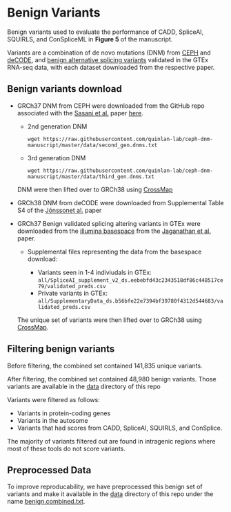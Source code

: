 # Benign Variants

Benign variants used to evaluate the performance of CADD, SpliceAI, SQUIRLS, and ConSpliceML in **Figure 5** of the manuscript. 

Variants are a combination of de novo mutations (DNM) from [CEPH](https://elifesciences.org/articles/46922) and [deCODE](https://www.nature.com/articles/nature24018), and [benign alternative splicing variants](https://www.sciencedirect.com/science/article/pii/S0092867418316295?via%3Dihub) validated in the GTEx RNA-seq data, with each dataset downloaded from the respective paper.

## Benign variants download

- GRCh37 DNM from CEPH were downloaded from the GitHub repo associated with the [Sasani et al.](https://elifesciences.org/articles/46922) paper [here](https://github.com/quinlan-lab/ceph-dnm-manuscript).

    - 2nd generation DNM
      ```
      wget https://raw.githubusercontent.com/quinlan-lab/ceph-dnm-manuscript/master/data/second_gen.dnms.txt
      ```
    - 3rd generation DNM
      ```
      wget https://raw.githubusercontent.com/quinlan-lab/ceph-dnm-manuscript/master/data/third_gen.dnms.txt
      ```
  DNM were then lifted over to GRCh38 using [CrossMap](http://crossmap.sourceforge.net/) 
    
- GRCh38 DNM from deCODE were downloaded from Supplemental Table S4 of the [Jónssonet al.](https://www.nature.com/articles/nature2401) paper

- GRCh37 Benign validated splicing altering variants in GTEx were downloaded from the [illumina basespace](https://basespace.illumina.com/s/otSPW8hnhaZR) from the [Jaganathan et al.](https://www.sciencedirect.com/science/article/pii/S0092867418316295?via%3Dihub) paper.  

    - Supplemental files representing the data from the basespace download:

      * Variants seen in 1-4 indiviudals in GTEx: `all/SpliceAI_supplement_v2_ds.eebebfd43c2343518df86c448517ce79/validated_preds.csv`
      * Private variants in GTEx: `all/SupplementaryData_ds.b56bfe22e7394bf39780f4312d544683/validated_preds.csv`

  The unique set of variants were then lifted over to GRCh38 using [CrossMap](http://crossmap.sourceforge.net/). 



## Filtering benign variants

Before filtering, the combined set contained 141,835 unique variants. 

After filtering, the combined set contained 48,980 benign variants. Those variants are available in the [data](https://github.com/mikecormier/ConSplice-manuscript/data/) directory of this repo

Variants were filtered as follows:

  - Variants in protein-coding genes
  - Variants in the autosome 
  - Variants that had scores from CADD, SpliceAI, SQUIRLS, and ConSplice. 

The majority of variants filtered out are found in intragenic regions where most of these tools do not score variants. 



## Preprocessed Data

To improve reproducability, we have preprocessed this benign set of variants and make it available in the [data](https://github.com/mikecormier/ConSplice-manuscript/data/) directory of this repo under the name [benign.combined.txt](https://github.com/mikecormier/ConSplice-manuscript/data/benign.combined.txt).

